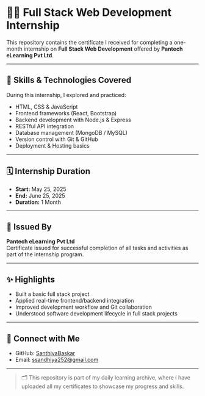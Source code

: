 # 🧑‍💻 Full Stack Web Development Internship

This repository contains the certificate I received for completing a one-month internship on **Full Stack Web Development** offered by **Pantech eLearning Pvt Ltd**.

---

## 🧠 Skills & Technologies Covered

During this internship, I explored and practiced:

- HTML, CSS & JavaScript
- Frontend frameworks (React, Bootstrap)
- Backend development with Node.js & Express
- RESTful API integration
- Database management (MongoDB / MySQL)
- Version control with Git & GitHub
- Deployment & Hosting basics

---

## 🗓️ Internship Duration

- **Start:** May 25, 2025  
- **End:** June 25, 2025  
- **Duration:** 1 Month

---

## 🏢 Issued By

**Pantech eLearning Pvt Ltd**  
Certificate issued for successful completion of all tasks and activities as part of the internship program.

---

## ✨ Highlights

- Built a basic full stack project
- Applied real-time frontend/backend integration
- Improved development workflow and Git collaboration
- Understood software development lifecycle in full stack projects

---
## 🔗 Connect with Me

- GitHub: [SanthiyaBaskar](https://github.com/SanthiyaBaskar)
- Email: ssandhiya252@gmail.com

---

> 🗂️ This repository is part of my daily learning archive, where I have uploaded all my certificates to showcase my progress and skills.
